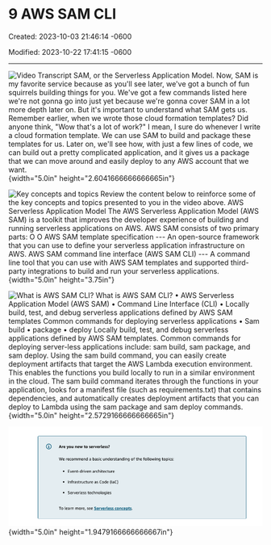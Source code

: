 # 9 AWS SAM CLI

Created: 2023-10-03 21:46:14 -0600

Modified: 2023-10-22 17:41:15 -0600

---

![Video Transcript SAM, or the Serverless Application Model. Now, SAM is my favorite service because as you'll see later, we've got a bunch of fun squirrels building things for you. We've got a few commands listed here we're not gonna go into just yet because we're gonna cover SAM in a lot more depth later on. But it's important to understand what SAM gets us. Remember earlier, when we wrote those cloud formation templates? Did anyone think, "Wow that's a lot of work?" I mean, I sure do whenever I write a cloud formation template. We can use SAM to build and package these templates for us. Later on, we'll see how, with just a few lines of code, we can build out a pretty complicated application, and it gives us a package that we can move around and easily deploy to any AWS account that we want. ](../../../media/AWS-DevOps-Module-3-9-AWS-SAM-CLI-image1.png){width="5.0in" height="2.6041666666666665in"}



![Key concepts and topics Review the content below to reinforce some of the key concepts and topics presented to you in the video above. AWS Serverless Application Model The AWS Serverless Application Model (AWS SAM) is a toolkit that improves the developer experience of building and running serverless applications on AWS. AWS SAM consists of two primary parts: O O AWS SAM template specification --- An open-source framework that you can use to define your serverless application infrastructure on AWS. AWS SAM command line interface (AWS SAM CLI) --- A command line tool that you can use with AWS SAM templates and supported third-party integrations to build and run your serverless applications. ](../../../media/AWS-DevOps-Module-3-9-AWS-SAM-CLI-image2.png){width="5.0in" height="3.75in"}



![What is AWS SAM CLI? What is AWS SAM CLI? • AWS Serverless Application Model (AWS SAM) • Command Line Interface (CLI) • Locally build, test, and debug serverless applications defined by AWS SAM templates Common commands for deploying serverless applications • Sam build • package • deploy Locally build, test, and debug serverless applications defined by AWS SAM templates. Common commands for deploying server-less applications include: sam build, sam package, and sam deploy. Using the sam build command, you can easily create deployment artifacts that target the AWS Lambda execution environment. This enables the functions you build locally to run in a similar environment in the cloud. The sam build command iterates through the functions in your application, looks for a manifest file (such as requirements.txt) that contains dependencies, and automatically creates deployment artifacts that you can deploy to Lambda using the sam package and sam deploy commands. ](../../../media/AWS-DevOps-Module-3-9-AWS-SAM-CLI-image3.png){width="5.0in" height="2.5729166666666665in"}



![e you new to serverless? We recommend a basic understanding of the following topics: Event-driven architecture • Infrastructure as Code (laC) • Serverless technologies To learn more, see Serverless concepts. ](../../../media/AWS-DevOps-Module-3-9-AWS-SAM-CLI-image4.png){width="5.0in" height="1.9479166666666667in"}






